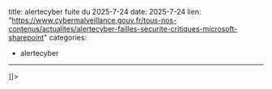  
title: alertecyber fuite du 2025-7-24
date: 2025-7-24
lien: "https://www.cybermalveillance.gouv.fr/tous-nos-contenus/actualites/alertecyber-failles-securite-critiques-microsoft-sharepoint"
categories:
  - alertecyber
---

]]>


